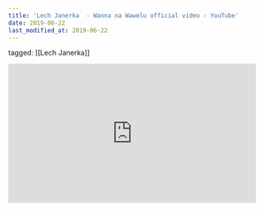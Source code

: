 ```yaml
---
title: 'Lech Janerka  - Wanna na Wawelu official video - YouTube'
date: 2019-06-22
last_modified_at: 2019-06-22
---
```

tagged: [[Lech Janerka]]
<iframe allow="accelerometer; autoplay; clipboard-write; encrypted-media; gyroscope; picture-in-picture" allowfullscreen="" frameborder="0" height="281" id="youtube_iframe" src="https://www.youtube.com/embed/ioLT6giGIbQ?feature=oembed&amp;enablejsapi=1&amp;origin=https://safe.txmblr.com&amp;wmode=opaque" width="500"></iframe>
